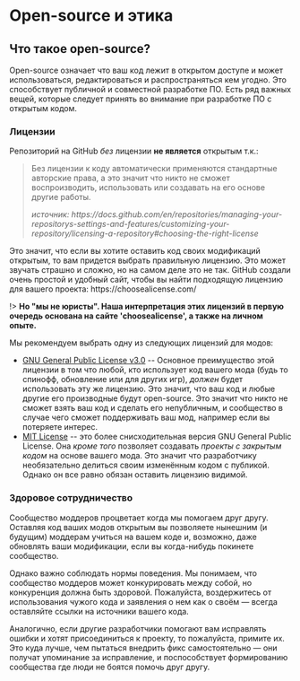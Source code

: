 # Open-source и этика

## Что такое open-source?

Open-source означает что ваш код лежит в открытом доступе и может использоваться, редактироваться и распространяться кем угодно. Это способствует публичной и совместной разработке ПО. Есть ряд важных вещей, которые следует принять во внимание при разработке ПО с открытым кодом.

### Лицензии

Репозиторий на GitHub _без_ лицензии **не является** открытым т.к.:

> Без лицензии к коду автоматически применяются стандартные авторские права, а это значит что никто не сможет воспроизводить, использовать или создавать на его основе другие работы.
>
> _источник: https\://docs.github.com/en/repositories/managing-your-repositorys-settings-and-features/customizing-your-repository/licensing-a-repository#choosing-the-right-license_

Это значит, что если вы хотите оставить код своих модификаций открытым, то вам придется выбрать правильную лицензию.
Это может звучать страшно и сложно, но на самом деле это не так. GitHub создали очень простой и удобный сайт, чтобы вы найти подходящую лицензию для вашего проекта:
https\://choosealicense.com/

!> **Но "мы не юристы". Наша интерпретация этих лицензий в первую очередь основана на сайте 'choosealicense', а также на личном опыте.**

Мы рекомендуем выбрать одну из следующих лицензий для модов:

- [GNU General Public License v3.0](https://choosealicense.com/licenses/gpl-3.0/) --
  Основное преимущество этой лицензии в том что любой, кто использует код вашего мода (будь то спинофф, обновление или для других игр), _должен_ будет использовать эту же лицензию. Это значит, что ваш код и любые другие его производные будут open-source. Это значит что никто не сможет взять ваш код и сделать его непубличным, и сообщество в случае чего сможет поддерживать ваш мод, например если вы потеряете интерес.
- [MIT License](https://choosealicense.com/licenses/mit/) -- это более снисходительная версия GNU General Public License. Она _кроме того_ позволяет создавать _проекты с закрытым кодом_ на основе вашего мода. Это значит что разработчику необязательно делиться своим изменённым кодом с публикой. Однако он все равно обязан оставить лицензию видимой.

### Здоровое сотрудничество

Сообщество моддеров процветает когда мы помогаем друг другу. Оставляя код ваших модов открытым вы позволяете нынешним (и будущим) моддерам учиться на вашем коде и, возможно, даже обновлять ваши модификации, если вы когда-нибудь покинете сообщество.

Однако важно соблюдать нормы поведения. Мы понимаем, что сообщество моддеров может конкурировать между собой, но конкуренция должна быть здоровой. Пожалуйста, воздержитесь от использования чужого кода и заявления о нем как о своём — всегда оставляйте ссылки на источники вашего кода.

Аналогично, если другие разработчики помогают вам исправлять ошибки и хотят присоединиться к проекту, то пожалуйста, примите их. Это куда лучше, чем пытаться внедрить фикс самостоятельно — они получат упоминание за исправление, и поспособствует формированию сообщества где люди не боятся помочь друг другу.

